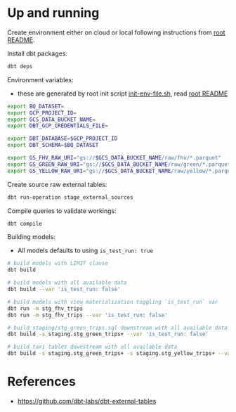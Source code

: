 # Up and running

Create environment either on cloud or local following instructions from [root README](/README.md).

Install dbt packages:
```bash
dbt deps
```

Environment variables:
- these are generated by root init script [init-env-file.sh](/init-env-file.sh), read [root README](/README.md)
```bash
export BQ_DATASET=
export GCP_PROJECT_ID=
export GCS_DATA_BUCKET_NAME=
export DBT_GCP_CREDENTIALS_FILE=

export DBT_DATABASE=$GCP_PROJECT_ID
export DBT_SCHEMA=$BQ_DATASET

export GS_FHV_RAW_URI="gs://$GCS_DATA_BUCKET_NAME/raw/fhv/*.parquet"
export GS_GREEN_RAW_URI="gs://$GCS_DATA_BUCKET_NAME/raw/green/*.parquet"
export GS_YELLOW_RAW_URI="gs://$GCS_DATA_BUCKET_NAME/raw/yellow/*.parquet"
```

Create source raw external tables:
```bash
dbt run-operation stage_external_sources
```

Compile queries to validate workings:
```bash
dbt compile
```

Building models:
- All models defaults to using `is_test_run: true`
```bash
# build models with LIMIT clause
dbt build

# build models with all available data
dbt build --var 'is_test_run: false'

# build models with view materialization toggling `is_test_run` var
dbt run -m stg_fhv_trips
dbt run -m stg_fhv_trips --var 'is_test_run: false'

# build staging/stg_green_trips.sql downstream with all available data
dbt build -s staging.stg_green_trips+ --var 'is_test_run: false'

# build taxi tables downstream with all available data
dbt build -s staging.stg_green_trips+ -s staging.stg_yellow_trips+ --var 'is_test_run: false'
```

# References
- https://github.com/dbt-labs/dbt-external-tables
